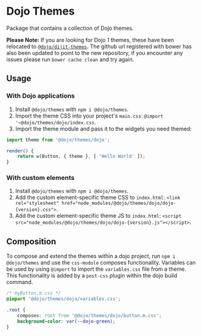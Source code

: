 # Dojo Themes

Package that contains a collection of Dojo themes.

**Please Note:** If you are looking for Dojo 1 themes, these have been relocated to [`@dojo/dijit-themes`](https://github.com/dojo/dijit-themes). The github url registered with bower has also been updated to point to the new repository, if you encounter any issues please run `bower cache clean` and try again.

## Usage

### With Dojo applications

1. Install `@dojo/themes` with `npm i @dojo/themes`.
2. Import the theme CSS into your project's `main.css`: `@import '~@dojo/themes/dojo/index.css`.
3. Import the theme module and pass it to the widgets you need themed:

``` javascript
import theme from '@dojo/themes/dojo';

render() {
	return w(Button, { theme }, [ 'Hello World' ]);
}
```

### With custom elements

1. Install `@dojo/themes` with `npm i @dojo/themes`.
2. Add the custom element-specific theme CSS to `index.html`: `<link rel="stylesheet" href="node_modules/@dojo/themes/dojo/dojo-{version}.css">`.
3. Add the custom element-specific theme JS to `index.html`: `<script src="node_modules/@dojo/themes/dojo/dojo-{version}.js"></script>`.

## Composition

To compose and extend the themes within a dojo project, run `npm i @dojo/themes` and use the `css-module` composes functionality.
Variables can be used by using `@import` to import the `variables.css` file from a theme. This functionality is added by a `post-css` plugin within the dojo build command.

``` css
/* myButton.m.css */
@import '@dojo/themes/dojo/variables.css';

.root {
	composes: root from '@dojo/themes/dojo/button.m.css';
	background-color: var(--dojo-green);
}
```
